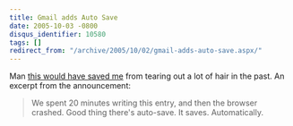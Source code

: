 ```yaml
---
title: Gmail adds Auto Save
date: 2005-10-03 -0800
disqus_identifier: 10580
tags: []
redirect_from: "/archive/2005/10/02/gmail-adds-auto-save.aspx/"
---
```


Man [this would have saved
me](http://mail.google.com/mail/help/about_whatsnew.html) from tearing
out a lot of hair in the past. An excerpt from the announcement:

> We spent 20 minutes writing this entry, and then the browser crashed.
> Good thing there's auto-save. It saves. Automatically.


